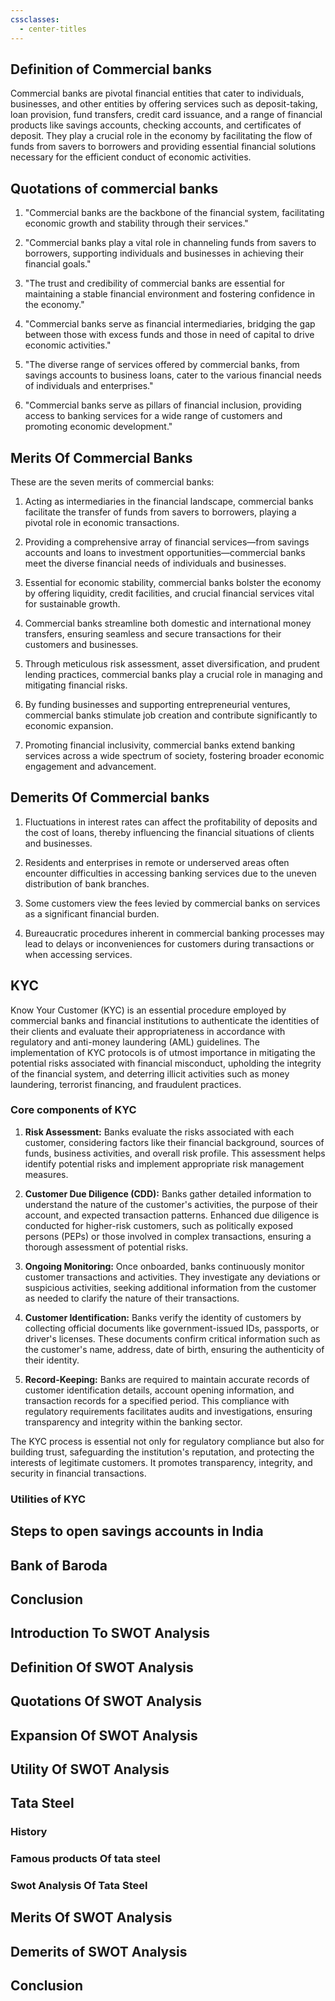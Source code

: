 ```yaml
---
cssclasses:
  - center-titles
---
```

## Definition of Commercial banks

Commercial banks are pivotal financial entities that cater to individuals, businesses, and other entities by offering services such as deposit-taking, loan provision, fund transfers, credit card issuance, and a range of financial products like savings accounts, checking accounts, and certificates of deposit. They play a crucial role in the economy by facilitating the flow of funds from savers to borrowers and providing essential financial solutions necessary for the efficient conduct of economic activities.

## Quotations of commercial banks

1. "Commercial banks are the backbone of the financial system, facilitating economic growth and stability through their services."

2. "Commercial banks play a vital role in channeling funds from savers to borrowers, supporting individuals and businesses in achieving their financial goals."

3. "The trust and credibility of commercial banks are essential for maintaining a stable financial environment and fostering confidence in the economy."

4. "Commercial banks serve as financial intermediaries, bridging the gap between those with excess funds and those in need of capital to drive economic activities."

5. "The diverse range of services offered by commercial banks, from savings accounts to business loans, cater to the various financial needs of individuals and enterprises."

6. "Commercial banks serve as pillars of financial inclusion, providing access to banking services for a wide range of customers and promoting economic development."

## Merits Of Commercial Banks

These are the seven merits of commercial banks:

1. Acting as intermediaries in the financial landscape, commercial banks facilitate the transfer of funds from savers to borrowers, playing a pivotal role in economic transactions.

2. Providing a comprehensive array of financial services—from savings accounts and loans to investment opportunities—commercial banks meet the diverse financial needs of individuals and businesses.

3. Essential for economic stability, commercial banks bolster the economy by offering liquidity, credit facilities, and crucial financial services vital for sustainable growth.

4. Commercial banks streamline both domestic and international money transfers, ensuring seamless and secure transactions for their customers and businesses.

5. Through meticulous risk assessment, asset diversification, and prudent lending practices, commercial banks play a crucial role in managing and mitigating financial risks.

6. By funding businesses and supporting entrepreneurial ventures, commercial banks stimulate job creation and contribute significantly to economic expansion.

7. Promoting financial inclusivity, commercial banks extend banking services across a wide spectrum of society, fostering broader economic engagement and advancement.

## Demerits Of Commercial banks

1. Fluctuations in interest rates can affect the profitability of deposits and the cost of loans, thereby influencing the financial situations of clients and businesses.

2. Residents and enterprises in remote or underserved areas often encounter difficulties in accessing banking services due to the uneven distribution of bank branches.

3. Some customers view the fees levied by commercial banks on services as a significant financial burden.

4. Bureaucratic procedures inherent in commercial banking processes may lead to delays or inconveniences for customers during transactions or when accessing services.

## KYC

Know Your Customer (KYC) is an essential procedure employed by commercial banks and financial institutions to authenticate the identities of their clients and evaluate their appropriateness in accordance with regulatory and anti-money laundering (AML) guidelines. The implementation of KYC protocols is of utmost importance in mitigating the potential risks associated with financial misconduct, upholding the integrity of the financial system, and deterring illicit activities such as money laundering, terrorist financing, and fraudulent practices.

### Core components of KYC

1. **Risk Assessment:** Banks evaluate the risks associated with each customer, considering factors like their financial background, sources of funds, business activities, and overall risk profile. This assessment helps identify potential risks and implement appropriate risk management measures.

2. **Customer Due Diligence (CDD):** Banks gather detailed information to understand the nature of the customer's activities, the purpose of their account, and expected transaction patterns. Enhanced due diligence is conducted for higher-risk customers, such as politically exposed persons (PEPs) or those involved in complex transactions, ensuring a thorough assessment of potential risks.

3. **Ongoing Monitoring:** Once onboarded, banks continuously monitor customer transactions and activities. They investigate any deviations or suspicious activities, seeking additional information from the customer as needed to clarify the nature of their transactions.

4. **Customer Identification:** Banks verify the identity of customers by collecting official documents like government-issued IDs, passports, or driver's licenses. These documents confirm critical information such as the customer's name, address, date of birth, ensuring the authenticity of their identity.

5. **Record-Keeping:** Banks are required to maintain accurate records of customer identification details, account opening information, and transaction records for a specified period. This compliance with regulatory requirements facilitates audits and investigations, ensuring transparency and integrity within the banking sector.

The KYC process is essential not only for regulatory compliance but also for building trust, safeguarding the institution's reputation, and protecting the interests of legitimate customers. It promotes transparency, integrity, and security in financial transactions.
### Utilities of KYC


## Steps to open savings accounts in India
## Bank of Baroda
## Conclusion



## Introduction To SWOT Analysis

## Definition Of SWOT Analysis
## Quotations Of SWOT Analysis
## Expansion Of SWOT Analysis
## Utility Of SWOT Analysis
## Tata Steel
### History
### Famous products Of tata steel
### Swot Analysis Of Tata Steel
## Merits Of SWOT Analysis
## Demerits of SWOT Analysis
## Conclusion